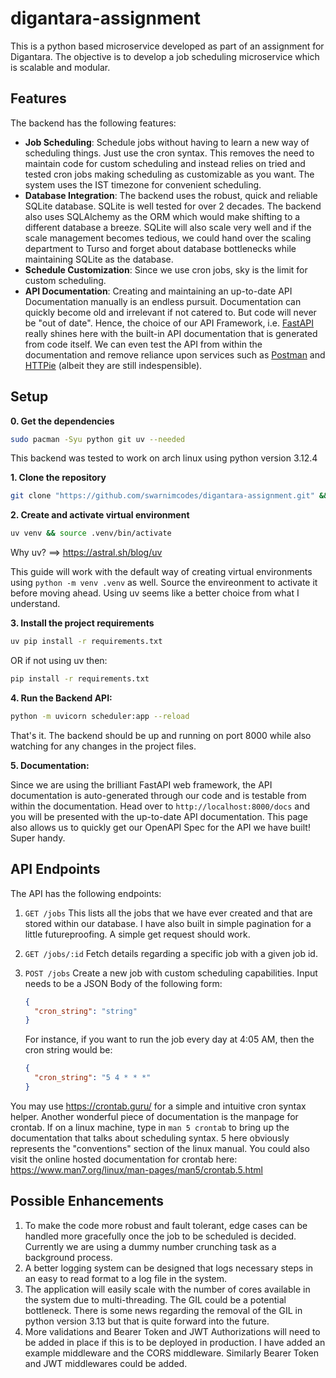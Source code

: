 # digantara-assignment

This is a python based microservice developed as part of an assignment for Digantara.
The objective is to develop a job scheduling microservice which is scalable and modular.

## Features

The backend has the following features:
- **Job Scheduling**: Schedule jobs without having to learn a new way of scheduling things. Just use the cron syntax.
  This removes the need to maintain code for custom scheduling and instead relies on tried and tested cron jobs
  making scheduling as customizable as you want. The system uses the IST timezone for convenient scheduling.
- **Database Integration**: The backend uses the robust, quick and reliable SQLite database. SQLite is well tested
  for over 2 decades. The backend also uses SQLAlchemy as the ORM which would make shifting to a different database
  a breeze. SQLite will also scale very well and if the scale management becomes tedious, we could hand over the
  scaling department to Turso and forget about database bottlenecks while maintaining SQLite as the database.
- **Schedule Customization**: Since we use cron jobs, sky is the limit for custom scheduling.
- **API Documentation**: Creating and maintaining an up-to-date API Documentation manually is an endless pursuit.
  Documentation can quickly become old and irrelevant if not catered to.
  But code will never be "out of date".
  Hence, the choice of our API Framework, i.e. [FastAPI](https://fastapi.tiangolo.com/) really shines here 
  with the built-in API documentation that is generated from code itself. 
  We can even test the API from within the documentation and remove reliance
  upon services such as [Postman](https://www.postman.com/) and [HTTPie](https://httpie.io/) (albeit they are still indespensible).

## Setup

**0. Get the dependencies**

```bash
sudo pacman -Syu python git uv --needed
```
  This backend was tested to work on arch linux using python version 3.12.4

**1. Clone the repository**

```bash
git clone "https://github.com/swarnimcodes/digantara-assignment.git" && cd digantara-assignment
```

**2. Create and activate virtual environment**

```bash
uv venv && source .venv/bin/activate
```
Why uv? ==> https://astral.sh/blog/uv

This guide will work with the default way of creating virtual environments using `python -m venv .venv`
as well. Source the envireonment to activate it before moving ahead.
Using uv seems like a better choice from what I understand.

**3. Install the project requirements**

```bash
uv pip install -r requirements.txt
```

OR if not using uv then:

```bash
pip install -r requirements.txt
```

**4. Run the Backend API:**

```bash
python -m uvicorn scheduler:app --reload
```

That's it. The backend should be up and running on port 8000 while also watching for any changes in the project files.

**5. Documentation:**

Since we are using the brilliant FastAPI web framework, the API documentation is auto-generated through our code and is
testable from within the documentation.
Head over to `http://localhost:8000/docs` and you will be presented with the up-to-date API documentation.
This page also allows us to quickly get our OpenAPI Spec for the API we have built! Super handy.

## API Endpoints

The API has the following endpoints:

1. `GET /jobs`
  This lists all the jobs that we have ever created and that are stored within our database.
  I have also built in simple pagination for a little futureproofing.
  A simple get request should work.
2. `GET /jobs/:id`
  Fetch details regarding a specific job with a given job id.
3. `POST /jobs`
  Create a new job with custom scheduling capabilities.
  Input needs to be a JSON Body of the following form:

    ```json
    {
      "cron_string": "string"
    }
    ```

    For instance, if you want to run the job every day at 4:05 AM, then the cron string would be:

      ```json
      {
        "cron_string": "5 4 * * *"
      }
      ```
   
  You may use https://crontab.guru/ for a simple and intuitive cron syntax helper.
  Another wonderful piece of documentation is the manpage for crontab.
  If on a linux machine, type in `man 5 crontab` to bring up the documentation
  that talks about scheduling syntax. 5 here obviously represents the "conventions" section
  of the linux manual.
  You could also visit the online hosted documentation for crontab here: https://www.man7.org/linux/man-pages/man5/crontab.5.html
   
## Possible Enhancements

1. To make the code more robust and fault tolerant, edge cases can be handled more gracefully once the job to be scheduled is decided.
  Currently we are using a dummy number crunching task as a background process.
2. A better logging system can be designed that logs necessary steps in an easy to read format to a log file in the system.
3. The application will easily scale with the number of cores available in the system due to multi-threading. The GIL could be
  a potential bottleneck. There is some news regarding the removal of the GIL in python version 3.13 but that is quite forward into
  the future.
4. More validations and Bearer Token and JWT Authorizations will need to be added in place if this is to be deployed in production.
  I have added an example middleware and the CORS middleware. Similarly Bearer Token and JWT middlewares could be added.
